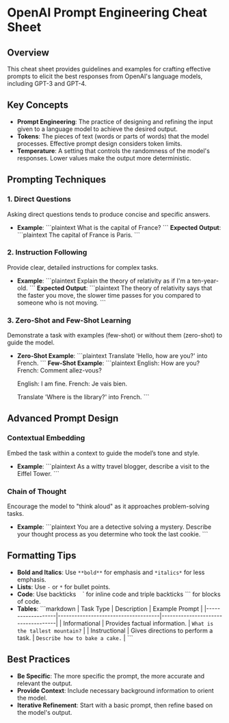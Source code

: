 # OpenAI Prompt Engineering Cheat Sheet

## Overview
This cheat sheet provides guidelines and examples for crafting effective prompts to elicit the best responses from OpenAI's language models, including GPT-3 and GPT-4.

## Key Concepts

- **Prompt Engineering**: The practice of designing and refining the input given to a language model to achieve the desired output.
- **Tokens**: The pieces of text (words or parts of words) that the model processes. Effective prompt design considers token limits.
- **Temperature**: A setting that controls the randomness of the model's responses. Lower values make the output more deterministic.

## Prompting Techniques

### 1. Direct Questions
Asking direct questions tends to produce concise and specific answers.

- **Example**:
  \```plaintext
  What is the capital of France?
  \```
  **Expected Output**:
  \```plaintext
  The capital of France is Paris.
  \```

### 2. Instruction Following
Provide clear, detailed instructions for complex tasks.

- **Example**:
  \```plaintext
  Explain the theory of relativity as if I'm a ten-year-old.
  \```
  **Expected Output**:
  \```plaintext
  The theory of relativity says that the faster you move, the slower time passes for you compared to someone who is not moving.
  \```

### 3. Zero-Shot and Few-Shot Learning
Demonstrate a task with examples (few-shot) or without them (zero-shot) to guide the model.

- **Zero-Shot Example**:
  \```plaintext
  Translate 'Hello, how are you?' into French.
  \```
  **Few-Shot Example**:
  \```plaintext
  English: How are you?
  French: Comment allez-vous?
  
  English: I am fine.
  French: Je vais bien.
  
  Translate 'Where is the library?' into French.
  \```

## Advanced Prompt Design

### Contextual Embedding
Embed the task within a context to guide the model’s tone and style.

- **Example**:
  \```plaintext
  As a witty travel blogger, describe a visit to the Eiffel Tower.
  \```

### Chain of Thought
Encourage the model to "think aloud" as it approaches problem-solving tasks.

- **Example**:
  \```plaintext
  You are a detective solving a mystery. Describe your thought process as you determine who took the last cookie.
  \```

## Formatting Tips

- **Bold and Italics**: Use `**bold**` for emphasis and `*italics*` for less emphasis.
- **Lists**: Use `-` or `*` for bullet points.
- **Code**: Use backticks ` ` ` for inline code and triple backticks ``` for blocks of code.
- **Tables**:
  \```markdown
  | Task Type         | Description                         | Example Prompt                     |
  |-------------------|-------------------------------------|------------------------------------|
  | Informational     | Provides factual information.       | `What is the tallest mountain?`    |
  | Instructional     | Gives directions to perform a task. | `Describe how to bake a cake.`     |
  \```

## Best Practices

- **Be Specific**: The more specific the prompt, the more accurate and relevant the output.
- **Provide Context**: Include necessary background information to orient the model.
- **Iterative Refinement**: Start with a basic prompt, then refine based on the model's output.
